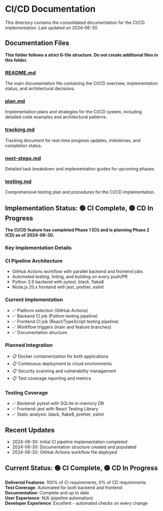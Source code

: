 # CI/CD Documentation

This directory contains the consolidated documentation for the CI/CD implementation. Last updated on 2024-06-30.

## Documentation Files

**This folder follows a strict 6-file structure. Do not create additional files in this folder.**

### [README.md](./README.md)

The main documentation file containing the CI/CD overview, implementation status, and architectural decisions.

### [plan.md](./plan.md)

Implementation plans and strategies for the CI/CD system, including detailed code examples and architectural patterns.

### [tracking.md](./tracking.md)

Tracking document for real-time progress updates, milestones, and completion status.

### [next-steps.md](./next-steps.md)

Detailed task breakdown and implementation guides for upcoming phases.

### [testing.md](./testing.md)

Comprehensive testing plan and procedures for the CI/CD implementation.

## Implementation Status: 🟢 CI Complete, 🟡 CD In Progress

**The CI/CD feature has completed Phase 1 (CI) and is planning Phase 2 (CD) as of 2024-06-30.**

### Key Implementation Details

### CI Pipeline Architecture

- GitHub Actions workflow with parallel backend and frontend jobs
- Automated testing, linting, and building on every push/PR
- Python 3.9 backend with pytest, black, flake8
- Node.js 20.x frontend with jest, prettier, eslint

### Current Implementation

- ✅ Platform selection (GitHub Actions)
- ✅ Backend CI job (Python testing pipeline)
- ✅ Frontend CI job (React/TypeScript testing pipeline)
- ✅ Workflow triggers (main and feature branches)
- ✅ Documentation structure

### Planned Integration

- 📋 Docker containerization for both applications
- 📋 Continuous deployment to cloud environments
- 📋 Security scanning and vulnerability management
- 📋 Test coverage reporting and metrics

### Testing Coverage

- ✅ Backend: pytest with SQLite in-memory DB
- ✅ Frontend: jest with React Testing Library
- ✅ Static analysis: black, flake8, prettier, eslint

## Recent Updates

- 2024-06-30: Initial CI pipeline implementation completed
- 2024-06-30: Documentation structure created and populated
- 2024-06-30: GitHub Actions workflow file deployed

## Current Status: 🟢 CI Complete, 🟡 CD In Progress

**Delivered Features**: 100% of CI requirements, 0% of CD requirements  
**Test Coverage**: Automated for both backend and frontend  
**Documentation**: Complete and up to date  
**User Experience**: N/A (pipeline automation)  
**Developer Experience**: Excellent - automated checks on every change
